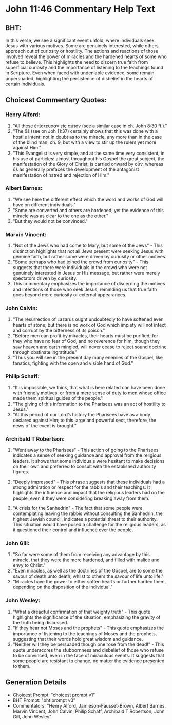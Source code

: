 # John 11:46 Commentary Help Text

## BHT:
In this verse, we see a significant event unfold, where individuals seek Jesus with various motives. Some are genuinely interested, while others approach out of curiosity or hostility. The actions and reactions of those involved reveal the power of miracles and the hardened hearts of some who refuse to believe. This highlights the need to discern true faith from superficial curiosity and the importance of listening to the teachings found in Scripture. Even when faced with undeniable evidence, some remain unpersuaded, highlighting the persistence of disbelief in the hearts of certain individuals.

## Choicest Commentary Quotes:
### Henry Alford:
1. "All these ἐπίστευσαν εἰς αὐτόν (see a similar case in ch. John 8:30 ff.)."
2. "The δέ (see on Joh 11:37) certainly shows that this was done with a hostile intent: not in doubt as to the miracle, any more than in the case of the blind man, ch. 9, but with a view to stir up the rulers yet more against Him."
3. "This Evangelist is very simple, and at the same time very consistent, in his use of particles: almost throughout his Gospel the great subject, the manifestation of the Glory of Christ, is carried onward by οὖν, whereas δέ as generally prefaces the development of the antagonist manifestation of hatred and rejection of Him."

### Albert Barnes:
1. "We see here the different effect which the word and works of God will have on different individuals."
2. "Some are converted and others are hardened; yet the evidence of this miracle was as clear to the one as the other."
3. "But they would not be convinced."

### Marvin Vincent:
1. "Not of the Jews who had come to Mary, but some of the Jews" - This distinction highlights that not all Jews present were seeking Jesus with genuine faith, but rather some were driven by curiosity or other motives.
2. "Some perhaps who had joined the crowd from curiosity" - This suggests that there were individuals in the crowd who were not genuinely interested in Jesus or His message, but rather were merely spectators driven by curiosity.
3. This commentary emphasizes the importance of discerning the motives and intentions of those who seek Jesus, reminding us that true faith goes beyond mere curiosity or external appearances.

### John Calvin:
1. "The resurrection of Lazarus ought undoubtedly to have softened even hearts of stone; but there is no work of God which impiety will not infect and corrupt by the bitterness of its poison."
2. "Before men can profit by miracles, their hearts must be purified; for they who have no fear of God, and no reverence for him, though they saw heaven and earth mingled, will never cease to reject sound doctrine through obstinate ingratitude."
3. "Thus you will see in the present day many enemies of the Gospel, like fanatics, fighting with the open and visible hand of God."

### Philip Schaff:
1. "It is impossible, we think, that what is here related can have been done with friendly motives, or from a mere sense of duty to men whose office made them spiritual guides of the people."
2. "The giving of this information to the Pharisees was an act of hostility to Jesus."
3. "At this period of our Lord’s history the Pharisees have as a body declared against Him; to this large and powerful sect, therefore, the news of the event is brought."

### Archibald T Robertson:
1. "Went away to the Pharisees" - This action of going to the Pharisees indicates a sense of seeking guidance and approval from the religious leaders. It shows that some individuals were hesitant to make decisions on their own and preferred to consult with the established authority figures.

2. "Deeply impressed" - This phrase suggests that these individuals had a strong admiration or respect for the rabbis and their teachings. It highlights the influence and impact that the religious leaders had on the people, even if they were considering breaking away from them.

3. "A crisis for the Sanhedrin" - The fact that some people were contemplating leaving the rabbis without consulting the Sanhedrin, the highest Jewish council, indicates a potential threat to their authority. This situation would have posed a challenge for the religious leaders, as it questioned their control and influence over the people.

### John Gill:
1. "So far were some of them from receiving any advantage by this miracle, that they were the more hardened, and filled with malice and envy to Christ."
2. "Even miracles, as well as the doctrines of the Gospel, are to some the savour of death unto death, whilst to others the savour of life unto life."
3. "Miracles have the power to either soften hearts or further harden them, depending on the disposition of the individual."

### John Wesley:
1. "What a dreadful confirmation of that weighty truth" - This quote highlights the significance of the situation, emphasizing the gravity of the truth being discussed.
2. "If they hear not Moses and the prophets" - This quote emphasizes the importance of listening to the teachings of Moses and the prophets, suggesting that their words hold great wisdom and guidance.
3. "Neither will they be persuaded though one rose from the dead!" - This quote underscores the stubbornness and disbelief of those who refuse to be convinced, even in the face of miraculous events. It suggests that some people are resistant to change, no matter the evidence presented to them.


## Generation Details
- Choicest Prompt: "choicest prompt v1"
- BHT Prompt: "bht prompt v3"
- Commentators: "Henry Alford, Jamieson-Fausset-Brown, Albert Barnes, Marvin Vincent, John Calvin, Philip Schaff, Archibald T Robertson, John Gill, John Wesley"
